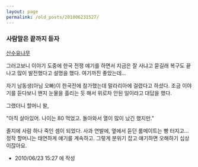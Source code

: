 ```yaml
---
layout: page
permalink: /old_posts/201006231527/
---
```


### 사람말은 끝까지 듣자

<a href="5298756.html" title="">산수유나무</a>

그러고보니 이야기 도중에 한국 전쟁 얘기를 하면서 지금은 잘 사냐고 묻길래 복구도 끝나고 많이 발전했다고 설명을 했다. 여기까진 좋았는데...

자기 남동생(아님 오빠)이 한국전에 참가했는데 말라리아에 걸렸다고 하셨다. 조금 이야기를 듣다보니 왠지 눈물을 흘리는 듯 해서 위로차 안된 일이라고 대답을 했다.









그랬더니 할머니 왈,

"아직 살아있어. 나이는 80 먹었고. 돌아와서 열이 많이 났긴 했지만."

졸지에 사람 하나 죽인 셈이 되었다. 사과 연발에, 옆에서 듣던 룸메이트는 빵 터지고... 정작 할머니는 태연하게 얘기를 계속하고. 그렇게 분위기 잡고 얘기하면 오해하기 십상이잖아요. 





- 2010/06/23 15:27 에 작성